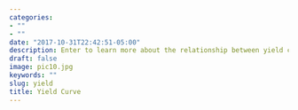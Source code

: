 ```yaml
---
categories:
- ""
- ""
date: "2017-10-31T22:42:51-05:00"
description: Enter to learn more about the relationship between yield curve and recessions!
draft: false
image: pic10.jpg
keywords: ""
slug: yield
title: Yield Curve
---
```

